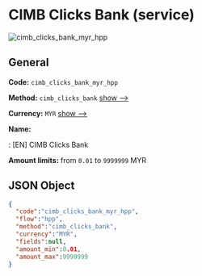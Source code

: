 
# CIMB Clicks Bank (service) 
![cimb_clicks_bank_myr_hpp](https://static.openfintech.io/payment_methods/cimb_clicks_bank_myr_hpp/logo.svg?w=400&c=v0.59.26#w200)  

## General 
 
**Code:** `cimb_clicks_bank_myr_hpp` 
 
**Method:** `cimb_clicks_bank` 
 [show -->](/payment-methods/cimb_clicks_bank/) 
 
**Currency:** `MYR` [show -->](/currencies/MYR/) 
 
**Name:** 
 
:	[EN] CIMB Clicks Bank 
 
**Amount limits:** from `0.01` to `9999999` MYR 

## JSON Object 

```json
{
  "code":"cimb_clicks_bank_myr_hpp",
  "flow":"hpp",
  "method":"cimb_clicks_bank",
  "currency":"MYR",
  "fields":null,
  "amount_min":0.01,
  "amount_max":9999999
}
```  
